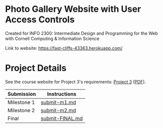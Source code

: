 # Photo Gallery Website with User Access Controls

Created for INFO 2300: Intermediate Design and Programming for the Web with Cornell Computing & Information Science

Link to website: https://fast-cliffs-43363.herokuapp.com/


# Project Details

See the course website for Project 3's requirements: [Project 3](https://github.coecis.cornell.edu/info2300-sp2019/info2300-sp2019-website/blob/master/assignments/project-3/project-3.md) ([PDF](https://github.coecis.cornell.edu/info2300-sp2019/info2300-sp2019-website/blob/master/assignments/project-3/project-3.pdf)).

| Submission  | Instructions                       |
| ----------- | ---------------------------------- |
| Milestone 1 | [submit-m1.md](submit-m1.md)       |
| Milestone 2 | [submit-m2.md](submit-m2.md)       |
| Final       | [submit-FINAL.md](submit-FINAL.md) |
